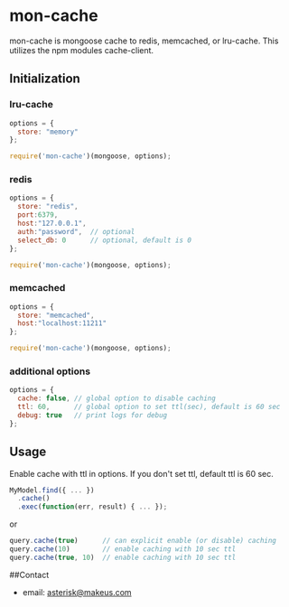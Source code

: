 # mon-cache
mon-cache is mongoose cache to redis, memcached, or lru-cache.  This utilizes the npm modules cache-client.
<br />

## Initialization

### lru-cache
```javascript
options = {
  store: "memory"
};

require('mon-cache')(mongoose, options);
```

### redis
```javascript
options = {
  store: "redis",
  port:6379,
  host:"127.0.0.1",
  auth:"password",  // optional
  select_db: 0      // optional, default is 0
};

require('mon-cache')(mongoose, options);
```

### memcached
```javascript
options = {
  store: "memcached",
  host:"localhost:11211"
};

require('mon-cache')(mongoose, options);
```

### additional options
```javascript
options = {
  cache: false, // global option to disable caching
  ttl: 60,      // global option to set ttl(sec), default is 60 sec
  debug: true	// print logs for debug
};
```
## Usage

Enable cache with ttl in options.
If you don't set ttl, default ttl is 60 sec.

```javascript
MyModel.find({ ... })
  .cache()
  .exec(function(err, result) { ... });
```
or

```javascript
query.cache(true)      // can explicit enable (or disable) caching
query.cache(10)        // enable caching with 10 sec ttl
query.cache(true, 10)  // enable caching with 10 sec ttl
```

##Contact

* email: asterisk@makeus.com
